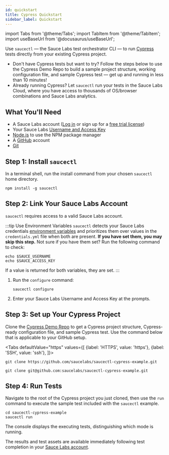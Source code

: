 ```yaml
---
id: quickstart
title: Cypress Quickstart
sidebar_label: Quickstart
---
```


import Tabs from '@theme/Tabs';
import TabItem from '@theme/TabItem';
import useBaseUrl from '@docusaurus/useBaseUrl';

 Use `saucectl` — the Sauce Labs test orchestrator CLI — to run [Cypress](https://docs.cypress.io/guides/overview/why-cypress.html) tests directly from your existing Cypress project.

 * Don't have Cypress tests but want to try? Follow the steps below to use the Cypress Demo Repo to build a sample project structure, working configuration file, and sample Cypress test &#8212; get up and running in less than 10 minutes!
 * Already running Cypress? Let `saucectl` run your tests in the Sauce Labs Cloud, where you have access to thousands of OS/browser combinations and Sauce Labs analytics.  

## What You'll Need

 * A Sauce Labs account ([Log in](https://accounts.saucelabs.com/am/XUI/#login/) or sign up for a [free trial license](https://saucelabs.com/sign-up))
 * Your Sauce Labs [Username and Access Key](https://app.saucelabs.com/user-settings)
 * [Node.js](https://nodejs.org/en/) to use the NPM package manager
 * A [GitHub](https://github.com/signup?ref_cta=Sign+up&ref_loc=header+logged+out&ref_page=%2F&source=header-home) account
 * [Git](https://git-scm.com/downloads)


## Step 1: Install `saucectl`

In a terminal shell, run the install command from your chosen `saucectl` home directory.

 ```
 npm install -g saucectl
 ```

## Step 2: Link Your Sauce Labs Account

`saucectl` requires access to a valid Sauce Labs account.

:::tip Use Environment Variables
`saucectl` detects your Sauce Labs credentials [environment variables](/basics/environment-variables) and prioritizes them over values in the `credentials.yml` file when both are present. **If you have set them, you may skip this step.** Not sure if you have them set? Run the following command to check:
```
echo $SAUCE_USERNAME
echo $SAUCE_ACCESS_KEY
```
If a value is returned for both variables, they are set.
:::

 1. Run the `configure` command:

    ```
    saucectl configure
    ```
 1. Enter your Sauce Labs Username and Access Key at the prompts.


## Step 3: Set up Your Cypress Project

Clone the [Cypress Demo Repo](https://github.com/saucelabs/saucectl-cypress-example) to get a Cypress project structure, Cypress-ready configuration file, and sample Cypress test. Use the command below that is applicable to your GitHub setup.

<Tabs
  defaultValue="https"
  values={[
    {label: 'HTTPS', value: 'https'},
    {label: 'SSH', value: 'ssh'},
  ]}>

<TabItem value="https">

```
git clone https://github.com/saucelabs/saucectl-cypress-example.git
```

</TabItem>
<TabItem value="ssh">

```
git clone git@github.com:saucelabs/saucectl-cypress-example.git
```
</TabItem>
</Tabs>

## Step 4: Run Tests

 Navigate to the root of the Cypress project you just cloned, then use the `run` command to execute the sample test included with the `saucectl` example.

 ```
 cd saucectl-cypress-example
 saucectl run
 ```

 The console displays the executing tests, distinguishing which mode is running.

 The results and test assets are available immediately following test completion in your [Sauce Labs account](https://app.saucelabs.com/dashboard/tests/vdc).
